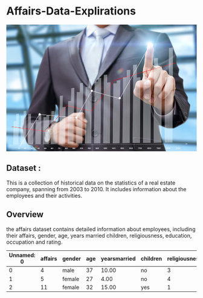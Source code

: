 # Affairs-Data-Explirations

![Image Caption](images/affaires.jpg)


## Dataset :

This is a collection of historical data on the statistics of a real estate company, spanning from 2003 to 2010. It includes information about the employees and their activities.

## Overview

the affairs dataset contains detailed information about employees, including their affairs, gender, age, years married	children, religiousness, education, occupation and rating.

| Unnamed: 0 | affairs | gender | age | yearsmarried | children | religiousness | education | occupation | rating |
|------------|---------|--------|-----|--------------|----------|---------------|-----------|------------|--------|
|     0      |    4    |  male  | 37  |     10.00    |    no    |       3       |     18    |     7      |   4    |
|     1      |    5    | female | 27  |     4.00     |    no    |       4       |     14    |     6      |   4    |
|     2      |   11    | female | 32  |     15.00    |   yes    |       1       |     12    |     1      |   4    |